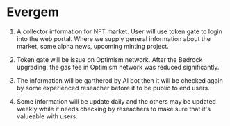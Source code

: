 # Evergem
1. A collector information for NFT market. User will use token gate to login into the web portal. Where we supply general information about the market, some alpha news, upcoming minting project.
   
2. Token gate will be issue on Optimism network. After the Bedrock upgrading, the gas fee in Optimism network was reduced significantly.

3. The information will be garthered by AI bot then it will be checked again by some experienced reseacher before it to be public to end users.

4. Some information will be update daily and the others may be updated weekly while it needs checking by reseachers to make sure that it's valueable with users.
